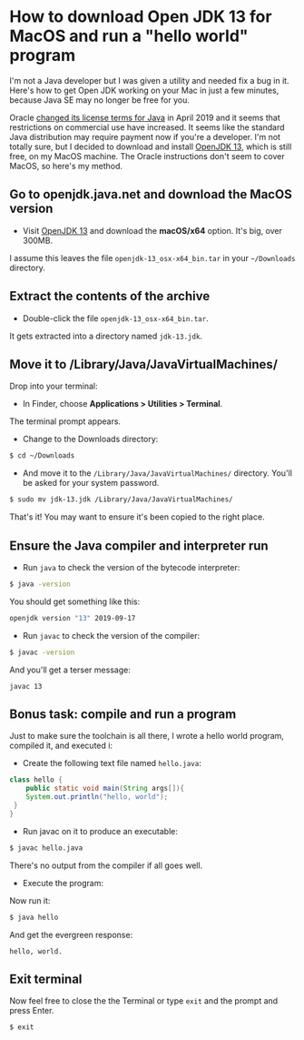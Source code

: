 # How to download Open JDK 13 for MacOS and run a "hello world" program

I'm not a Java developer but I was given a utility and needed fix a bug in it.
Here's how to get Open JDK working on your Mac in just a few minutes, because
Java SE may no longer be free for you.

Oracle [changed its license terms for Java](https://www.oracle.com/technetwork/java/javase/overview/oracle-jdk-faqs.html)
in April 2019 and it seems that
restrictions on commercial use have increased. It seems like the standard
Java distribution may require payment now if you're a developer. I'm not totally 
sure, but I decided to download and install
[OpenJDK 13](https://openjdk.java.net), which is still free,
on my MacOS machine. The Oracle instructions
don't seem to cover MacOS, so here's my method.

## Go to openjdk.java.net and download the MacOS version

* Visit [OpenJDK 13](https://openjdk.java.net) and download the **macOS/x64** option. 
It's big, over 300MB.

I assume this leaves the file `openjdk-13_osx-x64_bin.tar` in your `~/Downloads` directory.

## Extract the contents of the archive

* Double-click the file `openjdk-13_osx-x64_bin.tar`.

It gets extracted into a directory named `jdk-13.jdk`.

## Move it to /Library/Java/JavaVirtualMachines/

Drop into your terminal:

* In Finder, choose **Applications > Utilities > Terminal**.

The terminal prompt appears.

* Change to the Downloads directory:

```bash
$ cd ~/Downloads
```

* And move it to the `/Library/Java/JavaVirtualMachines/` directory. 
You'll be asked for your system password.

```bash
$ sudo mv jdk-13.jdk /Library/Java/JavaVirtualMachines/
```

That's it! You may want to ensure it's been copied to the right place.

## Ensure the Java compiler and interpreter run

* Run `java` to check the version of the bytecode interpreter:

```bash
$ java -version
```

You should get something like this:

```bash
openjdk version "13" 2019-09-17
```

* Run `javac` to check the version of the compiler:

```bash
$ javac -version
```

And you'll get a terser message:

```
javac 13
```

## Bonus task: compile and run a program

Just to make sure the toolchain is all there, I wrote a hello world
program, compiled it, and executed i:

* Create the following text file named `hello.java`:

```java
class hello {
	public static void main(String args[]){
	System.out.println("hello, world");
 }
}
```

* Run javac on it to produce an executable:

```bash
$ javac hello.java
```

There's no output from the compiler if all goes well.

* Execute the program:

Now run it:

```bash
$ java hello
```

And get the evergreen response:

```
hello, world.
```


## Exit terminal

Now feel free to close the the Terminal or type `exit` and the prompt and press Enter.

```
$ exit
```
